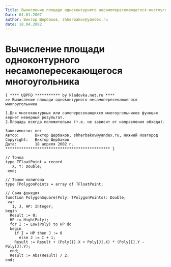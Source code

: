 ```yaml
---
Title: Вычисление площади одноконтурного несамопересекающегося многоугольника
Date: 01.01.2007
author: Виктор Щербаков, shherbakov@yandex.ru
date: 18.04.2002
---
```



Вычисление площади одноконтурного несамопересекающегося многоугольника
======================================================================

    { **** UBPFD *********** by kladovka.net.ru ****
    >> Вычисление площади одноконтурного несамопересекающегося многоугольника
     
    1.Для многоконтурных или самопересекающихся многоугольников функция вернет неверный результат.
    2.Площадь всегда положительна (т.е. не зависит от направления обхода).
     
    Зависимости: нет
    Автор:       Виктор Щербаков, shherbakov@yandex.ru, Нижний Новгород
    Copyright:   Виктор Щербаков
    Дата:        18 апреля 2002 г.
    ********************************************** }
     
    // Точка
    type TFloatPoint = record
       X, Y: Double;
     end;
     
    // Точки полигона
    type TPolygonPoints = array of TFloatPoint;
     
    // Сама функция
    function PolygonSquare(Poly: TPolygonPoints): Double;
     var
       I, J, HP: Integer;
    begin
      Result := 0;
      HP := High(Poly);
      for I := Low(Poly) to HP do
      begin
        if I = HP then J := 0
          else J := I + 1;
        Result := Result + (Poly[I].X + Poly[J].X) * (Poly[I].Y - Poly[J].Y);
      end;
      Result := Abs(Result) / 2;
    end;
